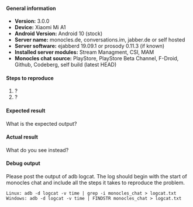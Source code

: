 #### General information

* **Version:** 3.0.0
* **Device:** Xiaomi Mi A1
* **Android Version:**  Android 10 (stock)
* **Server name:** monocles.de, conversations.im, jabber.de or self hosted
* **Server software:** ejabberd 19.09.1 or prosody 0.11.3 (if known)
* **Installed server modules:** Stream Managment, CSI, MAM
* **Monocles chat source:** PlayStore, PlayStore Beta Channel, F-Droid, Github, Codeberg, self build (latest HEAD)


#### Steps to reproduce

1. ?
2. ?


#### Expected result

What is the expected output? 


#### Actual result

What do you see instead?


#### Debug output

Please post the output of adb logcat. The log should begin with the start of monocles chat and include all the
steps it takes to reproduce the problem.

````
Linux: adb -d logcat -v time | grep -i monocles_chat > logcat.txt
Windows: adb -d logcat -v time | FINDSTR monocles_chat > logcat.txt
````

